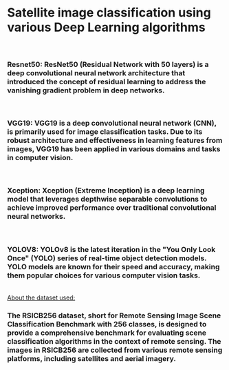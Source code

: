# Satellite image classification using various Deep Learning algorithms
<br>
<h3>Resnet50: ResNet50 (Residual Network with 50 layers) is a deep convolutional neural network architecture that introduced the concept of residual learning to address the vanishing gradient problem in deep networks.</h3>
<br>
<h3>VGG19: VGG19 is a deep convolutional neural network (CNN), is primarily used for image classification tasks. Due to its robust architecture and effectiveness in learning features from images, VGG19 has been applied in various domains and tasks in computer vision.</h3>
<br>
<h3>Xception: Xception (Extreme Inception) is a deep learning model that leverages depthwise separable convolutions to achieve improved performance over traditional convolutional neural networks.</h3>
<br>
<h3>YOLOV8: YOLOv8 is the latest iteration in the "You Only Look Once" (YOLO) series of real-time object detection models. YOLO models are known for their speed and accuracy, making them popular choices for various computer vision tasks.</h3>
<br>
<u>About the dataset used:</u> <h3>The RSICB256 dataset, short for Remote Sensing Image Scene Classification Benchmark with 256 classes, is designed to provide a comprehensive benchmark for evaluating scene classification algorithms in the context of remote sensing. The images in RSICB256 are collected from various remote sensing platforms, including satellites and aerial imagery. </h3>
